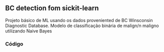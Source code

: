 ## BC detection fom sickit-learn
Projeto básico de ML usando os dados proveniented de BC Winsconsin Diagnostic Database.
Modelo de classificação binária de malign/n maligno utilizando Naive Bayes

### Código
